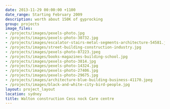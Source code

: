 ```yaml
---
date: 2013-11-29 00:00:00 +1100
date_range: Starting February 2009
description: worth about 150K of gyprocking
group: projects
image_files:
- /projects/images/pexels-photo.jpg
- /projects/images/pexels-photo-30732.jpg
- /projects/images/escalator-stairs-metal-segments-architecture-54581.jpeg
- /projects/images/street-building-construction-industry.jpg
- /projects/images/pexels-photo-87223.jpeg
- /projects/images/books-magazines-building-school.jpg
- /projects/images/pexels-photo-3814.jpg
- /projects/images/pexels-photo-14324.jpg
- /projects/images/pexels-photo-27406.jpg
- /projects/images/pexels-photo-29675.jpg
- /projects/images/architecture-blue-building-business-41170.jpeg
- /projects/images/black-and-white-city-bird-people.jpg
layout: project_layout
location: sydney
title: Walton construction Cess nock Care centre
---
```


